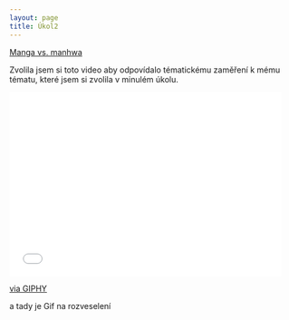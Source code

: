```yaml
---
layout: page
title: Úkol2
---
```


<a href="https://www.youtube.com/watch?v=pl68a60XPPI"> Manga vs. manhwa</a>

Zvolila jsem si toto video aby odpovídalo tématickému zaměření k mému tématu, které jsem si zvolila v minulém úkolu.

<iframe src="//giphy.com/embed/vRIOc50FNZNMk" width="480" height="324.8979591836735" frameBorder="0" class="giphy-embed" allowFullScreen></iframe><p><a href="https://giphy.com/gifs/gintama-vRIOc50FNZNMk">via GIPHY</a></p>
 
a tady je Gif na rozveselení